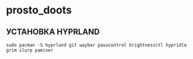 # prosto_doots

## УСТАНОВКА HYPRLAND
```
sudo pacman -S hyprland git waybar pavucontrol brightnessctl hypridle grim slurp pamixer
```
